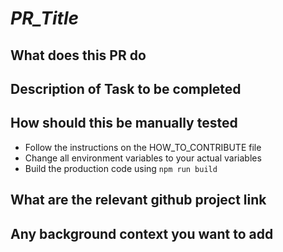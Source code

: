 # _PR_Title_

## What does this PR do

## Description of Task to be completed

## How should this be manually tested

- Follow the instructions on the HOW_TO_CONTRIBUTE file
- Change all environment variables to your actual variables
- Build the production code using `npm run build`

## What are the relevant github project link

## Any background context you want to add
